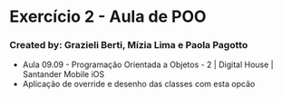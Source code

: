 # Exercício 2 - Aula de POO
### Created by: Grazieli Berti, Mízia Lima e Paola Pagotto

- Aula 09.09 - Programação Orientada a Objetos - 2   | Digital House | Santander Mobile iOS
- Aplicação de override e desenho das classes com esta opcão
